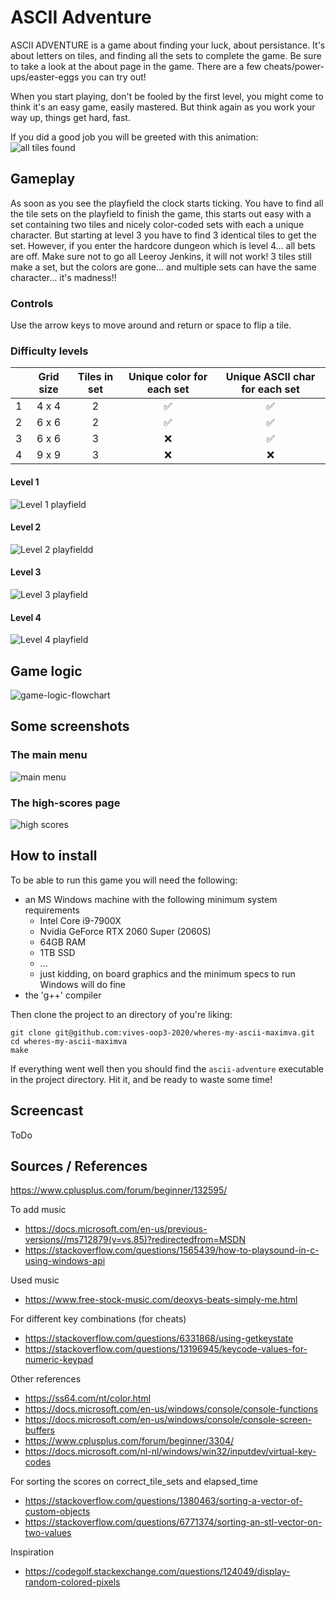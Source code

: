 # ASCII Adventure

ASCII ADVENTURE is a game about finding your luck, about persistance. It's about letters on tiles, and finding all the sets to complete the game. Be sure to take a look at the about page in the game. There are a few cheats/power-ups/easter-eggs you can try out!

When you start playing, don't be fooled by the first level, you might come to think it's an easy game, easily mastered. But think again as you work your way up, things get hard, fast.

If you did a good job you will be greeted with this animation:
![all tiles found](./img/endgame-screen.gif)

## Gameplay

As soon as you see the playfield the clock starts ticking.
You have to find all the tile sets on the playfield to finish the game, this starts out easy with a set containing two tiles and nicely color-coded sets with each a unique character.
But starting at level 3 you have to find 3 identical tiles to get the set.
However, if you enter the hardcore dungeon which is level 4... all bets are off. Make sure not to go all Leeroy Jenkins, it will not work!
3 tiles still make a set, but the colors are gone... and multiple sets can have the same character... it's madness!!

### Controls

Use the arrow keys to move around and return or space to flip a tile.

### Difficulty levels

|  | Grid size | Tiles in set | Unique color for each set | Unique ASCII char for each set |
|:-:|:-:|:-:|:-:|:-:|
| 1 | 4 x 4 | 2 | ✅ | ✅ |
| 2 | 6 x 6 | 2 | ✅ | ✅ |
| 3 | 6 x 6 | 3 | ❌ | ✅ |
| 4 | 9 x 9 | 3 | ❌ | ❌ |

#### Level 1

![Level 1 playfield](./img/level1.png)

#### Level 2

![Level 2 playfieldd](./img/level2.png)

#### Level 3

![Level 3 playfield](./img/level3.png)

#### Level 4

![Level 4 playfield](./img/level4.png)

## Game logic

![game-logic-flowchart](./img/game-logic-flowchart.png)

## Some screenshots

### The main menu

![main menu](./img/main-menu.png)

### The high-scores page

![high scores](./img/high-scores.png)

## How to install

To be able to run this game you will need the following:

- an MS Windows machine with the following minimum system requirements
  - Intel Core i9-7900X
  - Nvidia GeForce RTX 2060 Super (2060S)
  - 64GB RAM
  - 1TB SSD
  - ...
  - just kidding, on board graphics and the minimum specs to run Windows will do fine
- the 'g++' compiler

Then clone the project to an directory of you're liking:

```shell
git clone git@github.com:vives-oop3-2020/wheres-my-ascii-maximva.git
cd wheres-my-ascii-maximva
make
```

If everything went well then you should find the `ascii-adventure` executable in the project directory.
Hit it, and be ready to waste some time!

## Screencast

ToDo

## Sources / References

<https://www.cplusplus.com/forum/beginner/132595/>

To add music

- <https://docs.microsoft.com/en-us/previous-versions//ms712879(v=vs.85)?redirectedfrom=MSDN>
- <https://stackoverflow.com/questions/1565439/how-to-playsound-in-c-using-windows-api>

Used music

- <https://www.free-stock-music.com/deoxys-beats-simply-me.html>

For different key combinations (for cheats)

- <https://stackoverflow.com/questions/6331868/using-getkeystate>
- <https://stackoverflow.com/questions/13196945/keycode-values-for-numeric-keypad>

Other references

- <https://ss64.com/nt/color.html>
- <https://docs.microsoft.com/en-us/windows/console/console-functions>
- <https://docs.microsoft.com/en-us/windows/console/console-screen-buffers>
- <https://www.cplusplus.com/forum/beginner/3304/>
- <https://docs.microsoft.com/nl-nl/windows/win32/inputdev/virtual-key-codes>

For sorting the scores on correct_tile_sets and elapsed_time

- <https://stackoverflow.com/questions/1380463/sorting-a-vector-of-custom-objects>
- <https://stackoverflow.com/questions/6771374/sorting-an-stl-vector-on-two-values>

Inspiration

- <https://codegolf.stackexchange.com/questions/124049/display-random-colored-pixels>